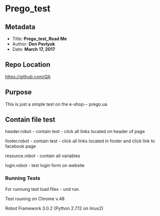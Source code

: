 # Prego_test

## Metadata

* Title: **Prego_test_Read Me**
* Author: **Den Pavlyuk**
* Date: **March 17, 2017**

## Repo Location

https://github.com/QA

## Purpose

This is just a simple test on the  e-shop-- prego.ua


## Contain file test

header.robot  - contain test - click all links located on header of page

footer.robot - contain test - click all links located in footer and click link to facebook page

resource.robot - contain all variables

login.robot - test login form on website

### Running Tests

For runnung test load files - und run.

Test ruuning on Chrome v.48

Robot Framework 3.0.2 (Python 2.7.12 on linux2)



